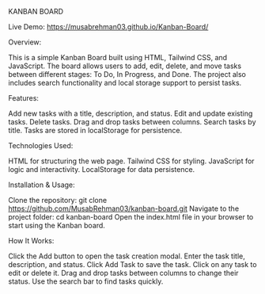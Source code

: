 KANBAN BOARD

Live Demo:
https://musabrehman03.github.io/Kanban-Board/

Overview:

This is a simple Kanban Board built using HTML, Tailwind CSS, and JavaScript. The board allows users to add, edit, delete, and move tasks between different stages: To Do, In Progress, and Done. The project also includes search functionality and local storage support to persist tasks.

Features:

Add new tasks with a title, description, and status.
Edit and update existing tasks.
Delete tasks.
Drag and drop tasks between columns.
Search tasks by title.
Tasks are stored in localStorage for persistence.

Technologies Used:

HTML for structuring the web page.
Tailwind CSS for styling.
JavaScript for logic and interactivity.
LocalStorage for data persistence.

Installation & Usage:

Clone the repository:
git clone https://github.com/MusabRehman03/kanban-board.git
Navigate to the project folder:
cd kanban-board
Open the index.html file in your browser to start using the Kanban board.

How It Works:

Click the Add button to open the task creation modal.
Enter the task title, description, and status.
Click Add Task to save the task.
Click on any task to edit or delete it.
Drag and drop tasks between columns to change their status.
Use the search bar to find tasks quickly.

